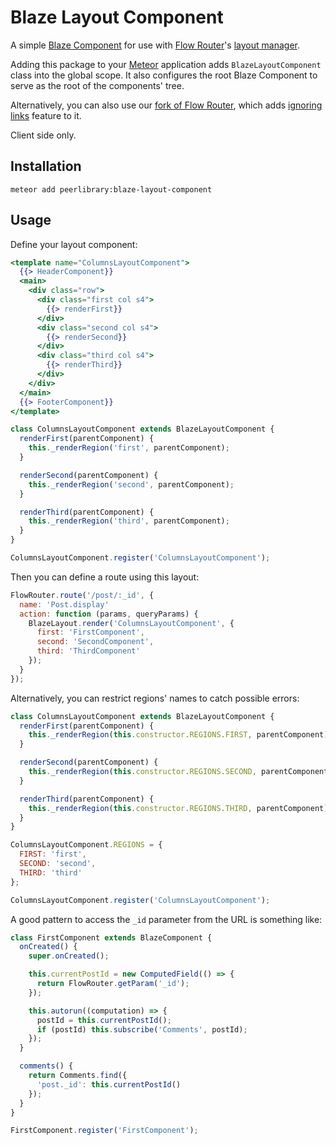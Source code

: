 Blaze Layout Component
======================

A simple [Blaze Component](https://github.com/peerlibrary/meteor-blaze-components) for use with
[Flow Router](https://github.com/kadirahq/flow-router)'s [layout manager](https://github.com/kadirahq/blaze-layout).

Adding this package to your [Meteor](http://www.meteor.com/) application adds `BlazeLayoutComponent` class
into the global scope. It also configures the root Blaze Component to serve as the root of the components' tree.

Alternatively, you can also use our [fork of Flow Router](https://github.com/peerlibrary/flow-router), which
adds [ignoring links](https://github.com/peerlibrary/flow-router#ignoring-links) feature to it.

Client side only.

Installation
------------

```
meteor add peerlibrary:blaze-layout-component
```

Usage
-----

Define your layout component:

```handlebars
<template name="ColumnsLayoutComponent">
  {{> HeaderComponent}}
  <main>
    <div class="row">
      <div class="first col s4">
        {{> renderFirst}}
      </div>
      <div class="second col s4">
        {{> renderSecond}}
      </div>
      <div class="third col s4">
        {{> renderThird}}
      </div>
    </div>
  </main>
  {{> FooterComponent}}
</template>
```

```javascript
class ColumnsLayoutComponent extends BlazeLayoutComponent {
  renderFirst(parentComponent) {
    this._renderRegion('first', parentComponent);
  }

  renderSecond(parentComponent) {
    this._renderRegion('second', parentComponent);
  }

  renderThird(parentComponent) {
    this._renderRegion('third', parentComponent);
  }
}

ColumnsLayoutComponent.register('ColumnsLayoutComponent');
```

Then you can define a route using this layout:

```javascript
FlowRouter.route('/post/:_id', {
  name: 'Post.display'
  action: function (params, queryParams) {
    BlazeLayout.render('ColumnsLayoutComponent', {
      first: 'FirstComponent',
      second: 'SecondComponent',
      third: 'ThirdComponent'
    });
  }
});
```

Alternatively, you can restrict regions' names to catch possible errors:

```javascript
class ColumnsLayoutComponent extends BlazeLayoutComponent {
  renderFirst(parentComponent) {
    this._renderRegion(this.constructor.REGIONS.FIRST, parentComponent);
  }

  renderSecond(parentComponent) {
    this._renderRegion(this.constructor.REGIONS.SECOND, parentComponent);
  }

  renderThird(parentComponent) {
    this._renderRegion(this.constructor.REGIONS.THIRD, parentComponent);
  }
}

ColumnsLayoutComponent.REGIONS = {
  FIRST: 'first',
  SECOND: 'second',
  THIRD: 'third'
};

ColumnsLayoutComponent.register('ColumnsLayoutComponent');
```

A good pattern to access the `_id` parameter from the URL is something like:

```javascript
class FirstComponent extends BlazeComponent {
  onCreated() {
    super.onCreated();

    this.currentPostId = new ComputedField(() => {
      return FlowRouter.getParam('_id');
    });

    this.autorun((computation) => {
      postId = this.currentPostId();
      if (postId) this.subscribe('Comments', postId);
    });
  }

  comments() {
    return Comments.find({
      'post._id': this.currentPostId()
    });
  }
}

FirstComponent.register('FirstComponent');
```
